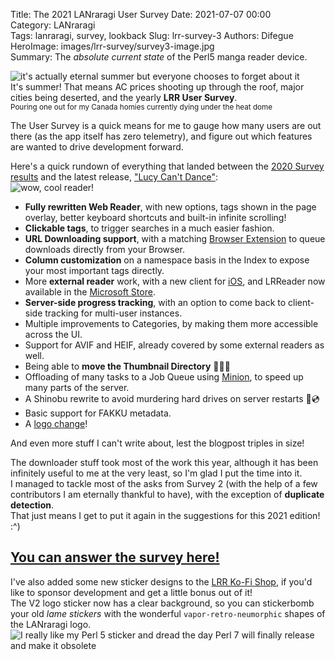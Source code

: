 Title: The 2021 LANraragi User Survey
Date: 2021-07-07 00:00  
Category: LANraragi  
Tags: lanraragi, survey, lookback
Slug: lrr-survey-3
Authors: Difegue  
HeroImage: images/lrr-survey/survey3-image.jpg  
Summary: The _absolute current state_ of the Perl5 manga reader device.  

![it's actually eternal summer but everyone chooses to forget about it]({static}/images/lrr-survey/summer.gif)  
It's summer! That means AC prices shooting up through the roof, major cities being deserted, and the yearly **LRR User Survey**.  
<sub>Pouring one out for my Canada homies currently dying under the heat dome</sub>  

The User Survey is a quick means for me to gauge how many users are out there (as the app itself has zero telemetry), and figure out which features are wanted to drive development forward.  

Here's a quick rundown of everything that landed between the [2020 Survey results](./lrr-survey-2-results.html) and the latest release, ["Lucy Can't Dance"](https://github.com/Difegue/LANraragi/releases/tag/v.0.7.9):  
![wow, cool reader!]({static}/images/lrr-survey/survey3-webapp.png)

* **Fully rewritten Web Reader**, with new options, tags shown in the page overlay, better keyboard shortcuts and built-in infinite scrolling!  
* **Clickable tags**, to trigger searches in a much easier fashion.
* **URL Downloading support**, with a matching [Browser Extension](https://github.com/Difegue/Tsukihi) to queue downloads directly from your Browser.
* **Column customization** on a namespace basis in the Index to expose your most important tags directly.
* More **external reader** work, with a new client for [iOS](https://github.com/Doraemoe/DuReader), and LRReader now available in the [Microsoft Store](https://www.microsoft.com/store/apps/9MZ6BWWVSWJH).  
* **Server-side progress tracking**, with an option to come back to client-side tracking for multi-user instances.
* Multiple improvements to Categories, by making them more accessible across the UI.
* Support for AVIF and HEIF, already covered by some external readers as well.
* Being able to **move the Thumbnail Directory** 🎊🎊🎊
* Offloading of many tasks to a Job Queue using [Minion](https://mojolicious.org/perldoc/Minion), to speed up many parts of the server.
* A Shinobu rewrite to avoid murdering hard drives on server restarts 🍩💿
* Basic support for FAKKU metadata.
* A [logo change](./lrr-icon-study.html)!

And even more stuff I can't write about, lest the blogpost triples in size!  

The downloader stuff took most of the work this year, although it has been infinitely useful to me at the very least, so I'm glad I put the time into it.  
I managed to tackle most of the asks from Survey 2 (with the help of a few contributors I am eternally thankful to have), with the exception of **duplicate detection**.  
That just means I get to put it again in the suggestions for this 2021 edition! :^)  

## [You can answer the survey here!](https://forms.office.com/r/8TVSTXKVsm)  

I've also added some new sticker designs to the [LRR Ko-Fi Shop](https://ko-fi.com/lanraragi/shop), if you'd like to sponsor development and get a little bonus out of it!  
The V2 logo sticker now has a clear background, so you can stickerbomb your old _lame stickers_ with the wonderful `vapor-retro-neumorphic` shapes of the LANraragi logo.  
![I really like my Perl 5 sticker and dread the day Perl 7 will finally release and make it obsolete]({static}/images/lrr-survey/survey3-image.jpg)